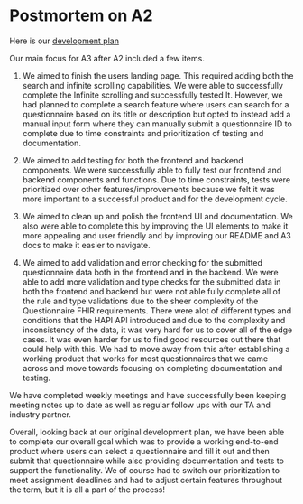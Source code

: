# Postmortem on A2

Here is our [development plan](development-plan.md)

Our main focus for A3 after A2 included a few items.

1. We aimed to finish the users landing page. This required adding both the search and infinite scrolling capabilities. We were able to successfully complete the Infinite scrolling and successfully tested It. However, we had planned to complete a search feature where users can search for a questionnaire based on its title or description but opted to instead add a manual input form where they can manually submit a questionnaire ID to complete due to time constraints and prioritization of testing and documentation.

2. We aimed to add testing for both the frontend and backend components. We were successfully able to fully test our frontend and backend components and functions. Due to time constraints, tests were prioritized over other features/improvements because we felt it was more important to a successful product and for the development cycle.

3. We aimed to clean up and polish the frontend UI and documentation. We also were able to complete this by improving the UI elements to make it more appealing and user friendly and by improving our README and A3 docs to make it easier to navigate.

4. We aimed to add validation and error checking for the submitted questionnaire data both in the frontend and in the backend. We were able to add more validation and type checks for the submitted data in both the frontend and backend but were not able fully complete all of the rule and type validations due to the sheer complexity of the Questionnaire FHIR requirements. There were alot of different types and conditions that the HAPI API introduced and due to the complexity and inconsistency of the data, it was very hard for us to cover all of the edge cases. It was even harder for us to find good resources out there that could help with this. We had to move away from this after establishing a working product that works for most questionnaires that we came across and move towards focusing on completing documentation and testing.

We have completed weekly meetings and have successfully been keeping meeting notes up to date as well as regular follow ups with our TA and industry partner.

Overall, looking back at our original development plan, we have been able to complete our overall goal which was to provide a working end-to-end product where users can select a questionnaire and fill it out and then submit that questionnaire while also providing documentation and tests to support the functionality. We of course had to switch our prioritization to meet assignment deadlines and had to adjust certain features throughout the term, but it is all a part of the process!
